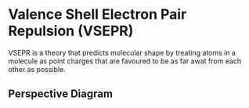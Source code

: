 # Valence Shell Electron Pair Repulsion (VSEPR)

VSEPR is a theory that predicts molecular shape by treating atoms in a molecule as point charges that are favoured to be as far awat from each other as possible.

## Perspective Diagram

